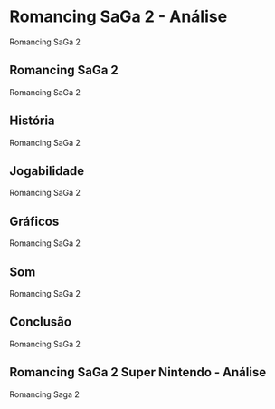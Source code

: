 ---
---

# Romancing SaGa 2 - Análise

Romancing SaGa 2

## Romancing SaGa 2

Romancing SaGa 2

## História

Romancing SaGa 2

## Jogabilidade

Romancing SaGa 2

## Gráficos

Romancing SaGa 2

## Som

Romancing SaGa 2

## Conclusão

Romancing SaGa 2

## Romancing SaGa 2 Super Nintendo - Análise

Romancing Saga 2
